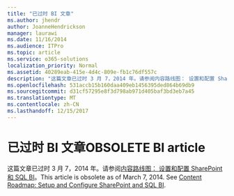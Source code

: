 ```yaml
---
title: "已过时 BI 文章"
ms.author: jhendr
author: JoanneHendrickson
manager: laurawi
ms.date: 11/16/2014
ms.audience: ITPro
ms.topic: article
ms.service: o365-solutions
localization_priority: Normal
ms.assetid: 40289eab-415e-4d4c-809e-fb1c76df557c
description: "这篇文章已过时 3 月 7，2014 年。请参阅内容路线图： 设置和配置 SharePoint 和 SQL BI。"
ms.openlocfilehash: 531accb15b160daa409eb1456395ded864b69db9
ms.sourcegitcommit: d31cf57295e8f3d798ab971d405baf3bd3eb7a45
ms.translationtype: MT
ms.contentlocale: zh-CN
ms.lasthandoff: 12/15/2017
---
```

# <a name="obsolete-bi-article"></a><span data-ttu-id="f418b-104">已过时 BI 文章</span><span class="sxs-lookup"><span data-stu-id="f418b-104">OBSOLETE BI article</span></span>

<span data-ttu-id="f418b-p102">这篇文章已过时 3 月 7，2014 年。请参阅[内容路线图： 设置和配置 SharePoint 和 SQL BI](http://technet.microsoft.com/library/a470e75a-2817-42b3-85fd-c76060c13406.aspx)。</span><span class="sxs-lookup"><span data-stu-id="f418b-p102">This article is obsolete as of March 7, 2014. See [Content Roadmap: Setup and Configure SharePoint and SQL BI](http://technet.microsoft.com/library/a470e75a-2817-42b3-85fd-c76060c13406.aspx).</span></span>
  

